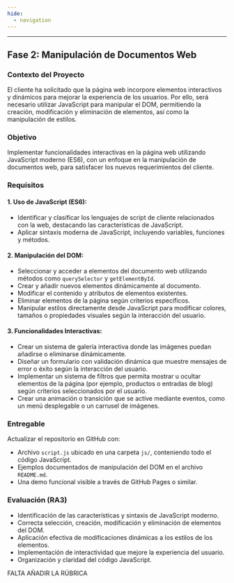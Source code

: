 ```yaml
---
hide:
  - navigation
---
```


---

## Fase 2: Manipulación de Documentos Web

### Contexto del Proyecto
El cliente ha solicitado que la página web incorpore elementos interactivos y dinámicos para mejorar la experiencia de los usuarios. Por ello, será necesario utilizar JavaScript para manipular el DOM, permitiendo la creación, modificación y eliminación de elementos, así como la manipulación de estilos.

### Objetivo
Implementar funcionalidades interactivas en la página web utilizando JavaScript moderno (ES6), con un enfoque en la manipulación de documentos web, para satisfacer los nuevos requerimientos del cliente.

### Requisitos
#### **1. Uso de JavaScript (ES6):**
- Identificar y clasificar los lenguajes de script de cliente relacionados con la web, destacando las características de JavaScript.
- Aplicar sintaxis moderna de JavaScript, incluyendo variables, funciones y métodos.

#### **2. Manipulación del DOM:**
- Seleccionar y acceder a elementos del documento web utilizando métodos como `querySelector` y `getElementById`.
- Crear y añadir nuevos elementos dinámicamente al documento.
- Modificar el contenido y atributos de elementos existentes.
- Eliminar elementos de la página según criterios específicos.
- Manipular estilos directamente desde JavaScript para modificar colores, tamaños o propiedades visuales según la interacción del usuario.

#### **3. Funcionalidades Interactivas:**
- Crear un sistema de galería interactiva donde las imágenes puedan añadirse o eliminarse dinámicamente.
- Diseñar un formulario con validación dinámica que muestre mensajes de error o éxito según la interacción del usuario.
- Implementar un sistema de filtros que permita mostrar u ocultar elementos de la página (por ejemplo, productos o entradas de blog) según criterios seleccionados por el usuario.
- Crear una animación o transición que se active mediante eventos, como un menú desplegable o un carrusel de imágenes.

### Entregable
Actualizar el repositorio en GitHub con:

- Archivo `script.js` ubicado en una carpeta `js/`, conteniendo todo el código JavaScript.
- Ejemplos documentados de manipulación del DOM en el archivo `README.md`.
- Una demo funcional visible a través de GitHub Pages o similar.

### Evaluación (RA3)
- Identificación de las características y sintaxis de JavaScript moderno.
- Correcta selección, creación, modificación y eliminación de elementos del DOM.
- Aplicación efectiva de modificaciones dinámicas a los estilos de los elementos.
- Implementación de interactividad que mejore la experiencia del usuario.
- Organización y claridad del código JavaScript.

FALTA AÑADIR LA RÚBRICA
